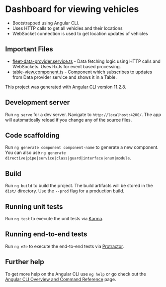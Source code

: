 # Dashboard for viewing vehicles

 - Bootstrapped using Angular CLI.
 - Uses HTTP calls to get all vehicles and their locations
 - WebSocket connection is used to get location updates of vehicles

## Important Files
 - [fleet-data-provider.service.ts](src/app/fleet-data-provider.service.ts) - Data fetching logic using HTTP calls and WebSockets. Uses RxJs for event based processing.
 - [table-view.component.ts](src/app/table-view/table-view.component.ts) - Component which subscribes to updates from Data provider service and shows it in a Table.

This project was generated with [Angular CLI](https://github.com/angular/angular-cli) version 11.2.8.

## Development server

Run `ng serve` for a dev server. Navigate to `http://localhost:4200/`. The app will automatically reload if you change any of the source files.

## Code scaffolding

Run `ng generate component component-name` to generate a new component. You can also use `ng generate directive|pipe|service|class|guard|interface|enum|module`.

## Build

Run `ng build` to build the project. The build artifacts will be stored in the `dist/` directory. Use the `--prod` flag for a production build.

## Running unit tests

Run `ng test` to execute the unit tests via [Karma](https://karma-runner.github.io).

## Running end-to-end tests

Run `ng e2e` to execute the end-to-end tests via [Protractor](http://www.protractortest.org/).

## Further help

To get more help on the Angular CLI use `ng help` or go check out the [Angular CLI Overview and Command Reference](https://angular.io/cli) page.
